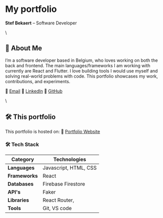 # My portfolio

**Stef Bekaert** – Software Developer

\

## 📌 About Me

I’m a software developer based in Belgium, who loves working on both the back and frontend. The main languages/frameworks I am working with currently are React and Flutter. I love building tools I would use myself and solving real-world problems with code. This portfolio showcases my work, contributions, and experiments.

📧 [Email](your-email)
💼 [LinkedIn](https://www.linkedin.com/in/stef-bekaert/)
🐙 [GitHub](https://github.com/Stefdev13)

\

## 🛠️ This portfolio

This portfolio is hosted on: 🔗 [Portfolio Website]([URL])

### 🛠️ Tech Stack

| Category       | Technologies          |
| -------------- | --------------------- |
| **Languages**  | Javascript, HTML, CSS |
| **Frameworks** | React                 |
| **Databases**  | Firebase Firestore    |
| **API's**      | Faker                 |
| **Libraries**  | React Router,         |
| **Tools**      | Git, VS code          |
